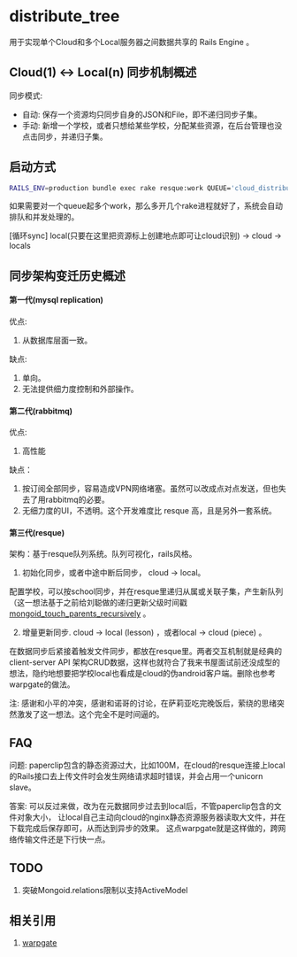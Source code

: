 distribute_tree
===============
用于实现单个Cloud和多个Local服务器之间数据共享的 Rails Engine 。

Cloud(1) <-> Local(n) 同步机制概述
---------------
同步模式:

* 自动: 保存一个资源均只同步自身的JSON和File，即不递归同步子集。
* 手动: 新增一个学校，或者只想给某些学校，分配某些资源，在后台管理也没点击同步，并递归子集。

启动方式
---------------

```bash
RAILS_ENV=production bundle exec rake resque:work QUEUE='cloud_distribute_tree' --trace
```

如果需要对一个queue起多个work，那么多开几个rake进程就好了，系统会自动排队和并发处理的。

[循环sync] local(只要在这里把资源标上创建地点即可让cloud识别) -> cloud -> locals

同步架构变迁历史概述
---------------
#### 第一代(mysql replication)

优点:
1. 从数据库层面一致。

缺点:

1. 单向。
1. 无法提供细力度控制和外部操作。

#### 第二代(rabbitmq)

优点:

1. 高性能

缺点：

1. 按订阅全部同步，容易造成VPN网络堵塞。虽然可以改成点对点发送，但也失去了用rabbitmq的必要。
2. 无细力度的UI，不透明。这个开发难度比 resque 高，且是另外一套系统。

#### 第三代(resque)
架构：基于resque队列系统。队列可视化，rails风格。

1. 初始化同步，或者中途中断后同步， cloud -> local。

配置学校，可以按school同步，并在resque里递归从属或关联子集，产生新队列（这一想法基于之前给刘聪做的递归更新父级时间戳 [mongoid_touch_parents_recursively](https://github.com/SunshineLibrary/mongoid_touch_parents_recursively) 。

2. 增量更新同步. cloud -> local (lesson) ，或者local -> cloud (piece) 。

在数据同步后紧接着触发文件同步，都放在resque里。两者交互机制就是经典的client-server API 架构CRUD数据，这样也就符合了我来书屋面试前还没成型的想法，隐约地想要把学校local也看成是cloud的伪android客户端。删除也参考warpgate的做法。

注: 感谢和小平的冲突，感谢和诺哥的讨论，在萨莉亚吃完晚饭后，萦绕的思绪突然激发了这一想法。这个完全不是时间逼的。

FAQ
---------------
问题: paperclip包含的静态资源过大，比如100M，在cloud的resque连接上local的Rails接口去上传文件时会发生网络请求超时错误，并会占用一个unicorn slave。

答案: 可以反过来做，改为在元数据同步过去到local后，不管paperclip包含的文件对象大小，
      让local自己主动向cloud的nginx静态资源服务器读取大文件，并在下载完成后保存即可，从而达到异步的效果。
      这点warpgate就是这样做的，跨网络传输文件还是下行快一点。

TODO
---------------
1. 突破Mongoid.relations限制以支持ActiveModel

相关引用
---------------
1. [warpgate](https://github.com/SunshineLibrary/warpgate)
